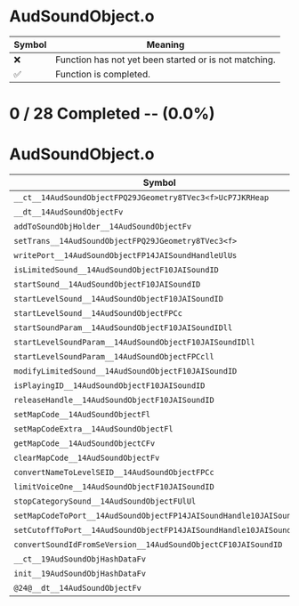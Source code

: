 # AudSoundObject.o
| Symbol | Meaning 
| ------------- | ------------- 
| :x: | Function has not yet been started or is not matching. 
| :white_check_mark: | Function is completed. 


# 0 / 28 Completed -- (0.0%)
# AudSoundObject.o
| Symbol | Decompiled? |
| ------------- | ------------- |
| `__ct__14AudSoundObjectFPQ29JGeometry8TVec3<f>UcP7JKRHeap` | :x: |
| `__dt__14AudSoundObjectFv` | :x: |
| `addToSoundObjHolder__14AudSoundObjectFv` | :x: |
| `setTrans__14AudSoundObjectFPQ29JGeometry8TVec3<f>` | :x: |
| `writePort__14AudSoundObjectFP14JAISoundHandleUlUs` | :x: |
| `isLimitedSound__14AudSoundObjectF10JAISoundID` | :x: |
| `startSound__14AudSoundObjectF10JAISoundID` | :x: |
| `startLevelSound__14AudSoundObjectF10JAISoundID` | :x: |
| `startLevelSound__14AudSoundObjectFPCc` | :x: |
| `startSoundParam__14AudSoundObjectF10JAISoundIDll` | :x: |
| `startLevelSoundParam__14AudSoundObjectF10JAISoundIDll` | :x: |
| `startLevelSoundParam__14AudSoundObjectFPCcll` | :x: |
| `modifyLimitedSound__14AudSoundObjectF10JAISoundID` | :x: |
| `isPlayingID__14AudSoundObjectF10JAISoundID` | :x: |
| `releaseHandle__14AudSoundObjectF10JAISoundID` | :x: |
| `setMapCode__14AudSoundObjectFl` | :x: |
| `setMapCodeExtra__14AudSoundObjectFl` | :x: |
| `getMapCode__14AudSoundObjectCFv` | :x: |
| `clearMapCode__14AudSoundObjectFv` | :x: |
| `convertNameToLevelSEID__14AudSoundObjectFPCc` | :x: |
| `limitVoiceOne__14AudSoundObjectF10JAISoundID` | :x: |
| `stopCategorySound__14AudSoundObjectFUlUl` | :x: |
| `setMapCodeToPort__14AudSoundObjectFP14JAISoundHandle10JAISoundID` | :x: |
| `setCutoffToPort__14AudSoundObjectFP14JAISoundHandle10JAISoundID` | :x: |
| `convertSoundIdFromSeVersion__14AudSoundObjectCF10JAISoundID` | :x: |
| `__ct__19AudSoundObjHashDataFv` | :x: |
| `init__19AudSoundObjHashDataFv` | :x: |
| `@24@__dt__14AudSoundObjectFv` | :x: |
